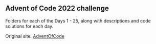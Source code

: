 ## Advent of Code 2022 challenge

Folders for each of the Days 1 - 25, along with descriptions and code solutions for each day.

Original site: [AdventOfCode](https://adventofcode.com/2022)
